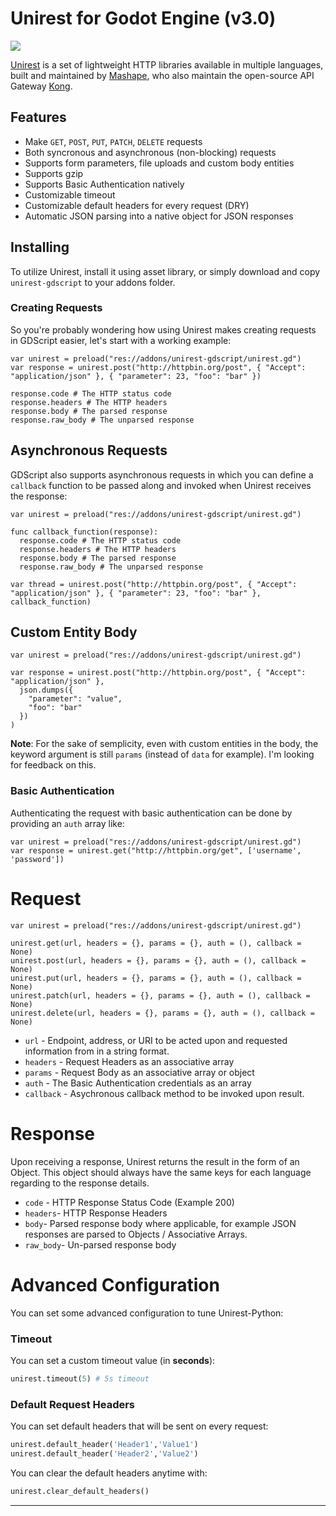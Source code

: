# Unirest for Godot Engine (v3.0)

![][unirest-logo]

[Unirest](http://unirest.io) is a set of lightweight HTTP libraries available in multiple languages, built and maintained by [Mashape](https://github.com/Mashape), who also maintain the open-source API Gateway [Kong](https://github.com/Mashape/kong).

## Features

* Make `GET`, `POST`, `PUT`, `PATCH`, `DELETE` requests
* Both syncronous and asynchronous (non-blocking) requests
* Supports form parameters, file uploads and custom body entities
* Supports gzip
* Supports Basic Authentication natively
* Customizable timeout
* Customizable default headers for every request (DRY)
* Automatic JSON parsing into a native object for JSON responses

## Installing

To utilize Unirest, install it using asset library, or simply download and copy `unirest-gdscript` to your addons folder.

### Creating Requests

So you're probably wondering how using Unirest makes creating requests in GDScript easier, let's start with a working example:

```gdscript
var unirest = preload("res://addons/unirest-gdscript/unirest.gd")
var response = unirest.post("http://httpbin.org/post", { "Accept": "application/json" }, { "parameter": 23, "foo": "bar" })

response.code # The HTTP status code
response.headers # The HTTP headers
response.body # The parsed response
response.raw_body # The unparsed response
```

## Asynchronous Requests

GDScript also supports asynchronous requests in which you can define a `callback` function to be passed along and invoked when Unirest receives the response:

```gdscript
var unirest = preload("res://addons/unirest-gdscript/unirest.gd")

func callback_function(response):
  response.code # The HTTP status code
  response.headers # The HTTP headers
  response.body # The parsed response
  response.raw_body # The unparsed response
  
var thread = unirest.post("http://httpbin.org/post", { "Accept": "application/json" }, { "parameter": 23, "foo": "bar" }, callback_function)
```

## Custom Entity Body

```gdscript
var unirest = preload("res://addons/unirest-gdscript/unirest.gd")

var response = unirest.post("http://httpbin.org/post", { "Accept": "application/json" },
  json.dumps({
    "parameter": "value",
    "foo": "bar"
  })
)
```

**Note**: For the sake of semplicity, even with custom entities in the body, the keyword argument is still `params` (instead of `data` for example). I'm looking for feedback on this.

### Basic Authentication

Authenticating the request with basic authentication can be done by providing an `auth` array like:

```gdscript
var unirest = preload("res://addons/unirest-gdscript/unirest.gd")
var response = unirest.get("http://httpbin.org/get", ['username', 'password'])
```
    
# Request

```gdscript
var unirest = preload("res://addons/unirest-gdscript/unirest.gd")

unirest.get(url, headers = {}, params = {}, auth = (), callback = None)
unirest.post(url, headers = {}, params = {}, auth = (), callback = None)
unirest.put(url, headers = {}, params = {}, auth = (), callback = None)
unirest.patch(url, headers = {}, params = {}, auth = (), callback = None)    
unirest.delete(url, headers = {}, params = {}, auth = (), callback = None)
```

- `url` - Endpoint, address, or URI to be acted upon and requested information from in a string format.
- `headers` - Request Headers as an associative array
- `params` - Request Body as an associative array or object
- `auth` - The Basic Authentication credentials as an array
- `callback` - Asychronous callback method to be invoked upon result.

# Response
Upon receiving a response, Unirest returns the result in the form of an Object. This object should always have the same keys for each language regarding to the response details.

- `code` - HTTP Response Status Code (Example 200)
- `headers`- HTTP Response Headers
- `body`- Parsed response body where applicable, for example JSON responses are parsed to Objects / Associative Arrays.
- `raw_body`- Un-parsed response body

# Advanced Configuration

You can set some advanced configuration to tune Unirest-Python:

### Timeout

You can set a custom timeout value (in **seconds**):

```python
unirest.timeout(5) # 5s timeout
```

### Default Request Headers

You can set default headers that will be sent on every request:

```python
unirest.default_header('Header1','Value1')
unirest.default_header('Header2','Value2')
```

You can clear the default headers anytime with:

```python
unirest.clear_default_headers()
```

----

[unirest-logo]: http://cl.ly/image/2P373Y090s2O/Image%202015-10-12%20at%209.48.06%20PM.png
[license-url]: https://github.com/brandonlamb/unirest-gdscript/blob/master/LICENSE
